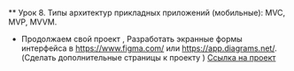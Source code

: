 ** Урок 8. Типы архитектур прикладных приложений (мобильные): MVC, MVP, MVVM.
* Продолжаем свой проект , Разработать экранные формы интерфейса в https://www.figma.com/ или https://app.diagrams.net/. (Сделать дополнительные страницы к проекту )
[Ссылка на проект](https://www.figma.com/file/G9Pm51AFxtAFUnm5SFkUUA/Prototype?type=whiteboard&node-id=0-1&t=XlsAYyI0WjGa0aTj-0)
